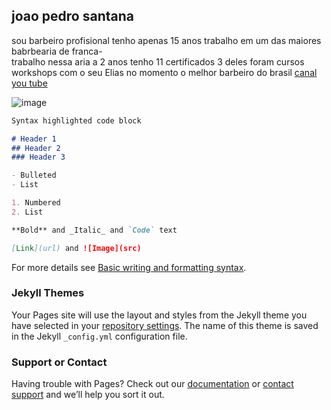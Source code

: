 ## joao pedro santana 
  sou barbeiro profisional tenho apenas 15 anos trabalho em um das maiores babrbearia de franca-  
  trabalho nessa aria a 2 anos tenho 11 certificados 3 deles foram cursos workshops com o seu Elias no momento o melhor barbeiro do brasil 
  [canal you tube](https://www.youtube.com/c/Podpah)

![image](https://cdn.pixabay.com/photo/2020/02/16/07/55/beach-4852830_960_720.jpg)

```markdown
Syntax highlighted code block

# Header 1
## Header 2
### Header 3

- Bulleted
- List

1. Numbered
2. List

**Bold** and _Italic_ and `Code` text

[Link](url) and ![Image](src)
```

For more details see [Basic writing and formatting syntax](https://docs.github.com/en/github/writing-on-github/getting-started-with-writing-and-formatting-on-github/basic-writing-and-formatting-syntax).

### Jekyll Themes

Your Pages site will use the layout and styles from the Jekyll theme you have selected in your [repository settings](https://github.com/joaosantana01/portfolio/settings/pages). The name of this theme is saved in the Jekyll `_config.yml` configuration file.

### Support or Contact

Having trouble with Pages? Check out our [documentation](https://docs.github.com/categories/github-pages-basics/) or [contact support](https://support.github.com/contact) and we’ll help you sort it out.
